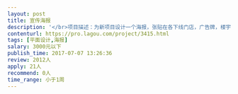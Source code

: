 ```yaml
---                
layout: post       
title: 宣传海报           
description: '</br>项目描述：为新项目设计一个海报，张贴在各下线门店，广告牌，楼宇电梯内，以达到吸引用户关注的作用。</br>海报大小：A4，A3，转易拉宝。</br>行业关键字：医疗行业，药店，会员</br>内容：可以由设计师发挥，需要是使用户注册。</br>'     
contenturl: https://pro.lagou.com/project/3415.html      
tags: [平面设计,海报]            
salary: 3000元以下          
publish_time: 2017-07-07 13:26:36         
review: 2012人                   
apply: 21人                   
recommend: 0人                   
time_range: 小于1周              
---                 
```

